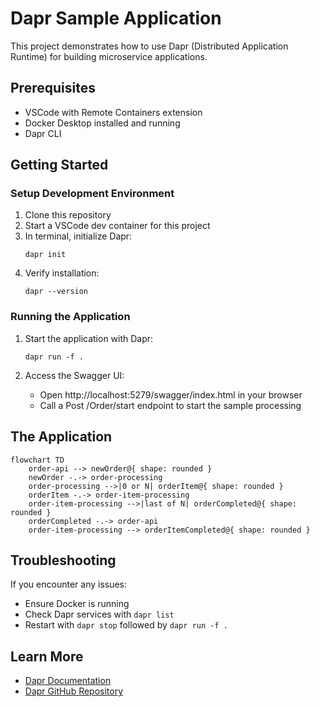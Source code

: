 # Dapr Sample Application

This project demonstrates how to use Dapr (Distributed Application Runtime) for building microservice applications.

## Prerequisites

- VSCode with Remote Containers extension
- Docker Desktop installed and running
- Dapr CLI

## Getting Started

### Setup Development Environment

1. Clone this repository
2. Start a VSCode dev container for this project
3. In terminal, initialize Dapr:
   ```
   dapr init
   ```
4. Verify installation:
   ```
   dapr --version
   ```

### Running the Application

1. Start the application with Dapr:
   ```
   dapr run -f .
   ```

2. Access the Swagger UI:
   - Open http://localhost:5279/swagger/index.html in your browser
   - Call a Post /Order/start endpoint to start the sample processing

## The Application

``` mermaid
flowchart TD
    order-api --> newOrder@{ shape: rounded }
    newOrder -.-> order-processing
    order-processing -->|0 or N| orderItem@{ shape: rounded }
    orderItem -.-> order-item-processing
    order-item-processing -->|last of N| orderCompleted@{ shape: rounded }
    orderCompleted -.-> order-api
    order-item-processing --> orderItemCompleted@{ shape: rounded }
```

## Troubleshooting

If you encounter any issues:
- Ensure Docker is running
- Check Dapr services with `dapr list`
- Restart with `dapr stop` followed by `dapr run -f .`

## Learn More

- [Dapr Documentation](https://docs.dapr.io/)
- [Dapr GitHub Repository](https://github.com/dapr/dapr)